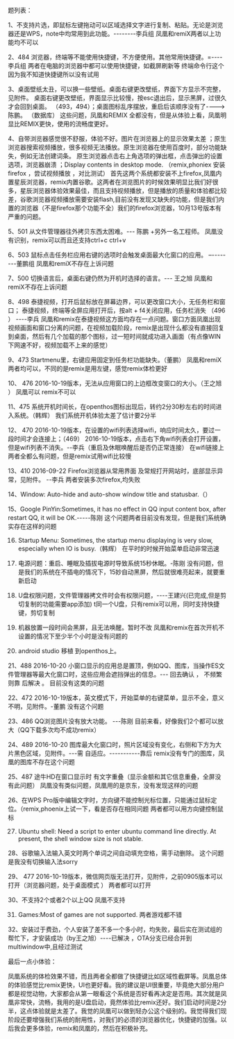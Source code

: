 题列表：

1、不支持片选，即鼠标左键拖动可以区域选择文字进行复制、粘贴。无论是浏览器还是WPS，note中均常用到此功能。--------李兵组
凤凰和remiX两者以上功能均不可以

2、484 浏览器，终端等不能使用快捷键，不方便使用。其他常用快捷键。=----李兵组
两者在电脑的浏览器中都可以使用快捷键，如截屏刷新等
终端命令行这个因为我不知道快捷键所以没有试用

3、桌面壁纸太丑，可以换一些壁纸。桌面右键更改壁纸，界面下方显示不完整，见附件。 桌面右键更改壁纸，界面显示比较慢，按esc退出后，显示黑屏，过很久才会回到桌面。 （493，494）；桌面图标乱序摆放，重启后该顺序没有了---->陈鹏。 （数据库）
这些问题，凤凰和REMIX 全都没有，但是从体验上看，凤凰明显比REMIX更快，使用的流畅度更好。

4、自带浏览器感觉很不舒服，体验不好。图片在浏览器上的显示效果太差 ；原生浏览器搜索视频播放，很多视频无法播放。原生浏览器在使用百度时，部分功能缺失，例如无法创建词条。 原生浏览器点击右上角选项的弹出框，点击弹出的设置选项，浏览器崩溃 ；Display contents in desktop mode. （remix,phoniex 安装firefox ，尝试视频播放 ，对比测试）
首先这两个系统都安装不上firefox,凤凰内置星辰浏览器，remix内置谷歌。这两者在浏览图片的时候效果明显比我们好很多，星辰浏览器体验效果最佳，而且支持视频播放，但是播放的质量和体验都比较差，谷歌浏览器视频播放需要安装flash,目前没有发现又缺失的功能，但是我们内置的浏览器（不是firefox那个功能不全）我们的firefox浏览器，10月13号版本有严重的问题。

5、501 从文件管理器往外拷贝东西太困难。--- 陈鹏 +另外一名工程师。
凤凰没有识别，remix可以而且还支持ctrl+c  ctrl+v

6、503 鼠标点击任务栏应用右键的选项时会触发桌面最大化窗口的应用。 –--------董鹏组
凤凰和remiX不存在上诉问题

7、500 切换语言后，桌面右键仍然为开机时选择的语言。--- 王之旭
凤凰和remiX不存在上诉问题

8、498 泰捷视频，打开后鼠标放在屏幕边界，可以更改窗口大小，无任务栏和窗口； 泰捷视频，终端等全屏应用打开后，按alt + f4关闭应用，任务栏消失 （496 ） ----李兵
凤凰和remix在泰捷视频这方面均存在一点问题。窗口方面凤凰出现视频画面和窗口分离的问题，在视频加载阶段，remix是出现什么都没有直接回复到桌面，然后有几个加载的那个图标，过一短时间就成功进入画面（有点像WIN下网速不好，视频加载不上来的感觉）

9、473 Startmenu里，右键应用固定到任务栏功能缺失。（董鹏）
凤凰和remiX两者均可以，不同的是remix是用左键，感觉remix体检更好

10、 476 2016-10-19版本，无法从应用窗口的上边框改变窗口的大小。（王之旭 ）
凤凰可以 remix不可以

11、475 系统开机时间长，在openthos图标出现后，转约2分30秒左右的时间进入系统。（韩辉）
我们系统开机体验太差了估计要2分半

12、 470 2016-10-19版本，在设置的wifi列表选择wifi，响应时间太久，要过一段时间才会连接上；（469） 2016-10-19版本，点击右下角wifi列表会打开设置，但是wifi列表不消失。--李兵（重启及休眠唤醒后是否仍正常连接）
在wifi链接上两者全都么有问题，但是remix试用wifi比较慢

13、410 2016-09-22 Firefox浏览器从常用界面 及常规打开网站时，底部显示异常，见附件。 --李兵
两者安装多次firefox,均失败


14、Window: Auto-hide and auto-show window title and statusbar.（）

15、Google PinYin:Sometimes, it has no effect in QQ input content box, after restart QQ, it will be OK.-----陈刚
这个问题两者目前没有发现，但是我们系统确实存在这样的问题

16. Startup Menu: Sometimes, the startup menu displaying is very slow, especially when IO is busy.（韩辉）
在平时的时候开始菜单启动非常迅速

17. 电源问题：重启、睡眠及插拔电源时导致系统15秒休眠。-陈刚
没有问题，但是我们的系统在不插电的情况下，15妙自动黑屏，然后就很难亮起来，就要重新启动

18. U盘权限问题，文件管理器拷文件时会有权限问题，----王建兴(已完成,但是剪切复制的功能需要app添加)
t同一个U盘，只有remix可以用，同时支持快捷键，剪切复制


19. 机器放置一段时间会黑屏，且无法唤醒。暂时不改
凤凰和remix在首次开机不设置的情况下至少半个小时是没有问题的

20. android studio 移植 到openthos上。

21、488 2016-10-20 小窗口显示的应用总是置顶，例如QQ、图库，当操作ES文件管理器等最大化窗口时，这些应用会遮挡弹出的信息。--- 回去确认 ， 不频繁则靠 后解决 。
目前没有这类的问题

22、472 2016-10-19版本，英文模式下，开始菜单的右键菜单，显示不全，意义不明，见附件。-董鹏
没有这个问题

23、486 QQ浏览图片没有放大功能。 ---陈刚
目前来看，好像我们2个都可以放大（QQ下载多次均不成功remix）

24、489 2016-10-20 图库最大化窗口时，照片区域没有变化，右侧和下方为大片黑色区域，见附件。---需 自适应。-----------靠后
remix没有专门的图库，凤凰的图库不存在这个问题

25、487 途牛HD在窗口显示时 有文字重叠（显示金额和其它信息重叠，全屏没有此问题）
凤凰没有类似问题，凤凰用的是京东，没有发现这样的问题

26、在WPS Pro版中编辑文字时，方向键不能控制光标位置，只能通过鼠标定位。（remix,phoenix上试一下，看是否存在相同问题
两者都可以用方向键控制鼠标

27. Ubuntu shell: Need a script to enter ubuntu command line directly. At present, the shell window size is not stable.

28、谷歌输入法输入英文时两个单词之间自动填充空格，需手动删除。
这个问题是我没有切换输入法sorry

29、 477 2016-10-19版本，微信网页版无法打开，见附件，之前0905版本可以打开（浏览器问题，处于桌面模式 ）
两者都可以打开

30、不支持2个或者2个以上QQ
凤凰不支持

31. Games:Most of games are not supported.
两者游戏都不错

32、安装过于费劲，个人安装了差不多一个多小时，均失败，最后实在测试组的帮忙下，才安装成功（by王之旭）----已解决 ，OTA分支已经合并到multiwindow中,且经过测试

最后一点小体验：

凤凰系统的体检效果不错，而且两者全都做了快捷键比如区域性截屏等。凤凰总体的体验感觉比remix更快，UI也更好看。我的建议是UI很重要，毕竟绝大部分用户都是视觉动物，大家都会从第一眼看这个系统是否好看再决定是否用。其次就是凤凰非常快，流畅，我用的是U盘启动，竟然体验比remix还好。我们启动时间是2分半，这点体验就是太差了。我觉的凤凰可以做到轻办公这个级别的。我觉得我们现阶段还要增强我们系统的耐用性，对我们的必须的浏览器优化，快捷键的加强。以后我会更多体验，remix和凤凰的，然后在积极补充。
